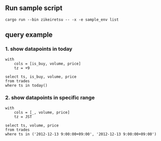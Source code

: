 ## Run sample script
```
cargo run --bin zikeiretsu -- -x -e sample_env list
```

## query example
### 1. show datapoints in today
```
with
	cols = [is_buy, volume, price]
	tz = +9

select ts, is_buy, volume, price
from trades
where ts in today()

```

### 2. show datapoints in specific range
```
with
	cols = [_, volume, price]
	tz = JST

select ts, volume, price
from trades
where ts in ('2012-12-13 9:00:00+09:00', '2012-12-13 9:00:00+09:00')

```
